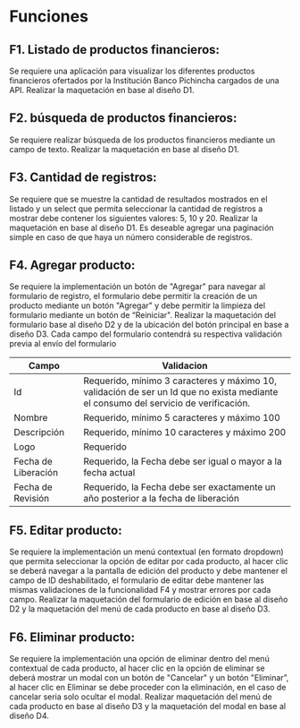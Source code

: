 # Funciones

## F1. Listado de productos financieros:
Se requiere una aplicación para visualizar los diferentes productos financieros ofertados por la Institución Banco Pichincha cargados de una API. Realizar la maquetación en base al diseño D1.

## F2. búsqueda de productos financieros:
Se requiere realizar búsqueda de los productos financieros mediante un campo de texto. Realizar la maquetación en base al diseño D1.

## F3. Cantidad de registros:
Se requiere que se muestre la cantidad de resultados mostrados en el listado y un select que permita seleccionar la cantidad de registros a mostrar debe contener los siguientes valores: 5, 10 y 20. Realizar la maquetación en base al diseño D1. Es deseable agregar una paginación simple en caso de que haya un número
considerable de registros.

## F4. Agregar producto:
Se requiere la implementación un botón de "Agregar" para navegar al formulario de registro, el formulario debe permitir la creación de un producto mediante un botón "Agregar" y debe permitir la limpieza del formulario mediante un botón de “Reiniciar". Realizar la maquetación del formulario base al diseño D2 y de la ubicación del botón principal en base a diseño D3.
Cada campo del formulario contendrá su respectiva validación previa al envío del
formulario


| Campo               | Validacion   |
|---------------------|--------------|
| Id                  | Requerido, mínimo 3 caracteres y máximo 10, validación de ser un Id que no exista mediante el consumo del servicio de verificación. |
| Nombre              | Requerido, mínimo 5 caracteres y máximo 100 |
| Descripción         | Requerido, mínimo 10 caracteres y máximo 200 |
| Logo                | Requerido |
| Fecha de Liberación | Requerido, la Fecha debe ser igual o mayor a la fecha actual |
| Fecha de Revisión   | Requerido, la Fecha debe ser exactamente un año posterior a la fecha de liberación |


## F5. Editar producto:
Se requiere la implementación un menú contextual (en formato dropdown) que permita seleccionar la opción de editar por cada producto, al hacer clic se deberá navegar a la pantalla de edición del producto y debe mantener el campo de ID deshabilitado, el formulario de editar debe mantener las mismas validaciones de la funcionalidad F4 y mostrar errores por cada campo. Realizar la maquetación del formulario de edición en base al diseño D2 y la maquetación del menú de cada producto en base al diseño D3.

## F6. Eliminar producto:
Se requiere la implementación una opción de eliminar dentro del menú contextual de cada producto, al hacer clic en la opción de eliminar se deberá mostrar un modal con un botón de "Cancelar" y un botón "Eliminar”, al hacer clic en Eliminar se debe proceder con la eliminación, en el caso de cancelar seria solo ocultar el modal. Realizar maquetación del menú de cada producto en base al diseño D3 y la maquetación del modal en base al diseño D4.

